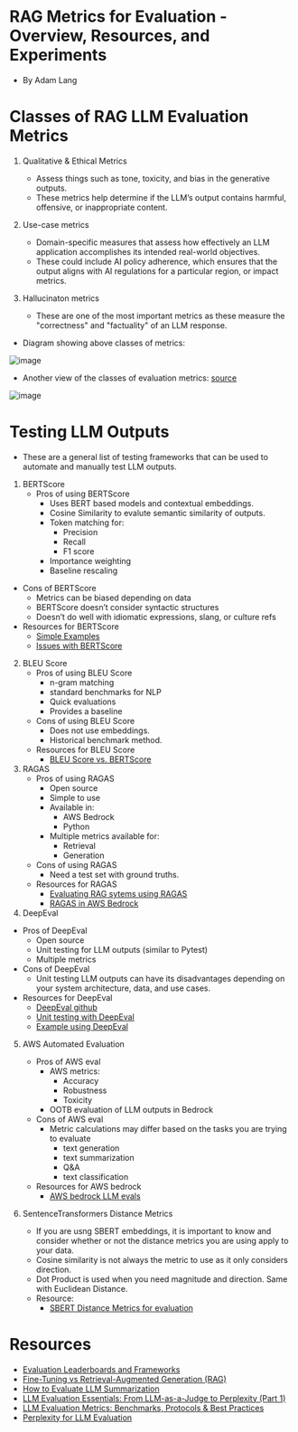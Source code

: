 # RAG Metrics for Evaluation - Overview, Resources, and Experiments
* By Adam Lang


# Classes of RAG LLM Evaluation Metrics
1. Qualitative & Ethical Metrics
   * Assess things such as tone, toxicity, and bias in the generative outputs.
   * These metrics help determine if the LLM’s output contains harmful, offensive, or inappropriate content.
    
2. Use-case metrics
   * Domain-specific measures that assess how effectively an LLM application accomplishes its intended real-world objectives.
   * These could include AI policy adherence, which ensures that the output aligns with AI regulations for a particular region, or impact metrics.
     
3. Hallucinaton metrics
   * These are one of the most important metrics as these measure the "correctness" and "factuality" of an LLM response.

* Diagram showing above classes of metrics:

![image](https://github.com/user-attachments/assets/21e6f5b0-5977-4ca5-aa88-430439d53299)


* Another view of the classes of evaluation metrics: [source](https://dagshub.com/blog/llm-evaluation-metrics/)

![image](https://github.com/user-attachments/assets/3319ba00-b09f-4c2a-a2aa-e52e45e689fb)



# Testing LLM Outputs
* These are a general list of testing frameworks that can be used to automate and manually test LLM outputs.
1. BERTScore
   * Pros of using BERTScore
     * Uses BERT based models and contextual embeddings.
     * Cosine Similarity to evalute semantic similarity of outputs.
     * Token matching for:
       * Precision
       * Recall
       * F1 score
     * Importance weighting
     * Baseline rescaling
  * Cons of BERTScore
     * Metrics can be biased depending on data
     * BERTScore doesn’t consider syntactic structures
     * Doesn’t do well with idiomatic expressions, slang, or culture refs
  * Resources for BERTScore
      * [Simple Examples](https://medium.com/@abonia/bertscore-explained-in-5-minutes-0b98553bfb71)
      * [Issues with BERTScore](https://medium.com/@lukasheller1989/watch-out-with-leveraging-bertscore-for-the-evaluation-of-language-models-ed28dc365435)
2. BLEU Score
   * Pros of using BLEU Score
      * n-gram matching
      * standard benchmarks for NLP
      * Quick evaluations
      * Provides a baseline
   * Cons of using BLEU Score
      * Does not use embeddings.
      * Historical benchmark method. 
   * Resources for BLEU Score
     * [BLEU Score vs. BERTScore](https://medium.com/@shraddhasri9648/bertscore-vs-bleu-score-for-evaluating-machine-generated-text-87b962f56f84#:~:text=While%20BERTScore%20provides%20a%20more,of%20machine%2Dgenerated%20text%20quality.)
3. RAGAS
   * Pros of using RAGAS
     * Open source
     * Simple to use
     * Available in: 
       * AWS Bedrock
       * Python
     * Multiple metrics available for:
       * Retrieval
       * Generation
   * Cons of using RAGAS
       * Need a test set with ground truths.
   * Resources for RAGAS
       * [Evaluating RAG sytems using RAGAS](https://ai.plainenglish.io/evaluating-rag-systems-using-ragas-framework-d4b8df74d027)
       * [RAGAS in AWS Bedrock](https://docs.ragas.io/en/latest/howtos/customisations/aws-bedrock.html)
4. DeepEval
  * Pros of DeepEval
      * Open source
      * Unit testing for LLM outputs (similar to Pytest)
      * Multiple metrics
  * Cons of DeepEval
      * Unit testing LLM outputs can have its disadvantages depending on your system architecture, data, and use cases. 
  * Resources for DeepEval
      * [DeepEval github](https://github.com/confident-ai/deepeval)
      * [Unit testing with DeepEval](https://dev.to/shannonlal/unit-testing-llms-with-deepeval-4ljl)
      * [Example using DeepEval](https://www.confident-ai.com/blog/llm-evaluation-metrics-everything-you-need-for-llm-evaluation#fine-tuning-metrics)
5. AWS Automated Evaluation
    * Pros of AWS eval
       * AWS metrics:
          * Accuracy 
          * Robustness
          * Toxicity
       * OOTB evaluation of LLM outputs in Bedrock
    * Cons of AWS eval
       * Metric calculations may differ based on the tasks you are trying to evaluate
            * text generation
            * text summarization
            * Q&A
            * text classification
    * Resources for AWS bedrock
         * [AWS bedrock LLM evals](https://docs.aws.amazon.com/bedrock/latest/userguide/model-evaluation-report-programmatic.html)

6. SentenceTransformers Distance Metrics
   * If you are usng SBERT embeddings, it is important to know and consider whether or not the distance metrics you are using apply to your data.
   * Cosine similarity is not always the metric to use as it only considers direction.
   * Dot Product is used when you need magnitude and direction. Same with Euclidean Distance.
   * Resource:
      * [SBERT Distance Metrics for evaluation](https://osanseviero.github.io/hackerllama/blog/posts/sentence_embeddings/#distance-between-embeddings)
    

# Resources
* [Evaluation Leaderboards and Frameworks](https://www.shedge.com/05-generative-ai/llm/tools/evaluation-tools/)
* [Fine-Tuning vs Retrieval-Augmented Generation (RAG)](https://medium.com/@heyamit10/fine-tuning-vs-retrieval-augmented-generation-rag-36175d49f4e3)
* [How to Evaluate LLM Summarization](https://towardsdatascience.com/how-to-evaluate-llm-summarization-18a040c3905d)
* [LLM Evaluation Essentials: From LLM-as-a-Judge to Perplexity (Part 1)](https://medium.com/data-analytics-at-nesta/llm-evaluation-essentials-from-llm-as-a-judge-to-perplexity-part-1-04294bfff304#:~:text=LLM%2Das%2Da%2Djudge%3A%20This%20technique%20is%20widely,own%20or%20other%20LLM%20outputs.)
* [LLM Evaluation Metrics: Benchmarks, Protocols & Best Practices](https://dagshub.com/blog/llm-evaluation-metrics/)
* [Perplexity for LLM Evaluation](https://www.comet.com/site/blog/perplexity-for-llm-evaluation/)
